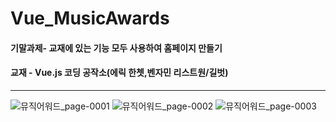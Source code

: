 # Vue_MusicAwards
<h4>기말과제- 교재에 있는 기능 모두 사용하여 홈페이지 만들기</h4>
<h4>교재 - Vue.js 코딩 공작소(에릭 한쳇,벤자민 리스트원/길벗)</h4>
<hr>

![뮤직어워드_page-0001](https://user-images.githubusercontent.com/103156290/210203239-0435f991-a9f8-47b5-a55e-11efa4ad1f93.jpg)
![뮤직어워드_page-0002](https://user-images.githubusercontent.com/103156290/210203243-12a60c67-0603-4565-8695-4fe10c41ca77.jpg)
![뮤직어워드_page-0003](https://user-images.githubusercontent.com/103156290/210203249-5b4575c0-30ab-41ea-a113-bb715cc16013.jpg)

